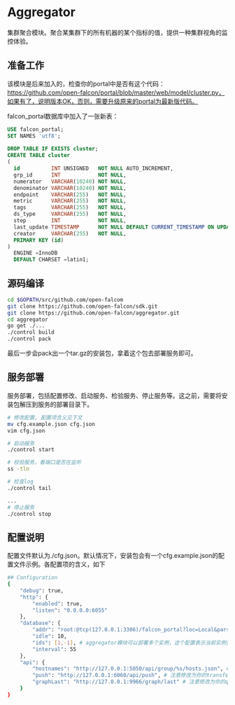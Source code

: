 # Aggregator

集群聚合模块。聚合某集群下的所有机器的某个指标的值，提供一种集群视角的监控体验。

## 准备工作

该模块是后来加入的，检查你的portal中是否有这个代码：https://github.com/open-falcon/portal/blob/master/web/model/cluster.py，如果有了，说明版本OK，否则，需要升级原来的portal为最新版代码。

falcon_portal数据库中加入了一张新表：

```sql
USE falcon_portal;
SET NAMES 'utf8';
 
DROP TABLE IF EXISTS cluster;
CREATE TABLE cluster
(
  id          INT UNSIGNED   NOT NULL AUTO_INCREMENT,
  grp_id      INT            NOT NULL,
  numerator   VARCHAR(10240) NOT NULL,
  denominator VARCHAR(10240) NOT NULL,
  endpoint    VARCHAR(255)   NOT NULL,
  metric      VARCHAR(255)   NOT NULL,
  tags        VARCHAR(255)   NOT NULL,
  ds_type     VARCHAR(255)   NOT NULL,
  step        INT            NOT NULL,
  last_update TIMESTAMP      NOT NULL DEFAULT CURRENT_TIMESTAMP ON UPDATE CURRENT_TIMESTAMP,
  creator     VARCHAR(255)   NOT NULL,
  PRIMARY KEY (id)
)
  ENGINE =InnoDB
  DEFAULT CHARSET =latin1;

```

## 源码编译

```bash
cd $GOPATH/src/github.com/open-falcom
git clone https://github.com/open-falcon/sdk.git
git clone https://github.com/open-falcon/aggregator.git
cd aggregator
go get ./...
./control build
./control pack
```

最后一步会pack出一个tar.gz的安装包，拿着这个包去部署服务即可。

## 服务部署
服务部署，包括配置修改、启动服务、检验服务、停止服务等。这之前，需要将安装包解压到服务的部署目录下。

```bash
# 修改配置, 配置项含义见下文
mv cfg.example.json cfg.json
vim cfg.json

# 启动服务
./control start

# 校验服务，看端口是否在监听
ss -tln

# 检查log
./control tail

...
# 停止服务
./control stop

```


## 配置说明
配置文件默认为./cfg.json。默认情况下，安装包会有一个cfg.example.json的配置文件示例。各配置项的含义，如下

```bash
## Configuration
{
    "debug": true,
    "http": {
        "enabled": true,
        "listen": "0.0.0.0:6055"
    },
    "database": {
        "addr": "root:@tcp(127.0.0.1:3306)/falcon_portal?loc=Local&parseTime=true",
        "idle": 10,
        "ids": [1,-1], # aggregator模块可以部署多个实例，这个配置表示当前实例要处理的数据库中cluster表的id范围
        "interval": 55
    },
    "api": {
        "hostnames": "http://127.0.0.1:5050/api/group/%s/hosts.json", # 注意修改为你的portal的ip:port
        "push": "http://127.0.0.1:6060/api/push", # 注意修改为你的transfer的ip:port
        "graphLast": "http://127.0.0.1:9966/graph/last" # 注意修改为你的query的ip:port
    }
}
       
```
